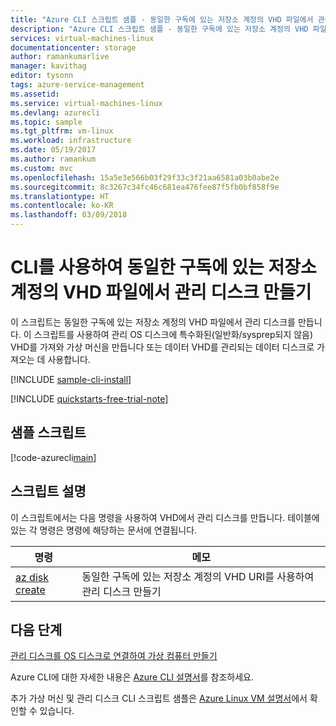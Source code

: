 ```yaml
---
title: "Azure CLI 스크립트 샘플 - 동일한 구독에 있는 저장소 계정의 VHD 파일에서 관리 디스크 만들기 | Microsoft Docs"
description: "Azure CLI 스크립트 샘플 - 동일한 구독에 있는 저장소 계정의 VHD 파일에서 관리 디스크 만들기"
services: virtual-machines-linux
documentationcenter: storage
author: ramankumarlive
manager: kavithag
editor: tysonn
tags: azure-service-management
ms.assetid: 
ms.service: virtual-machines-linux
ms.devlang: azurecli
ms.topic: sample
ms.tgt_pltfrm: vm-linux
ms.workload: infrastructure
ms.date: 05/19/2017
ms.author: ramankum
ms.custom: mvc
ms.openlocfilehash: 15a5e3e566b03f29f33c3f21aa6581a03b0abe2e
ms.sourcegitcommit: 8c3267c34fc46c681ea476fee87f5fb0bf858f9e
ms.translationtype: HT
ms.contentlocale: ko-KR
ms.lasthandoff: 03/09/2018
---
```

# <a name="create-a-managed-disk-from-a-vhd-file-in-a-storage-account-in-the-same-subscription-with-cli"></a>CLI를 사용하여 동일한 구독에 있는 저장소 계정의 VHD 파일에서 관리 디스크 만들기

이 스크립트는 동일한 구독에 있는 저장소 계정의 VHD 파일에서 관리 디스크를 만듭니다. 이 스크립트를 사용하여 관리 OS 디스크에 특수화된(일반화/sysprep되지 않음) VHD를 가져와 가상 머신을 만듭니다 또는 데이터 VHD를 관리되는 데이터 디스크로 가져오는 데 사용합니다. 


[!INCLUDE [sample-cli-install](../../../includes/sample-cli-install.md)]

[!INCLUDE [quickstarts-free-trial-note](../../../includes/quickstarts-free-trial-note.md)]

## <a name="sample-script"></a>샘플 스크립트

[!code-azurecli[main](../../../cli_scripts/virtual-machine/create-managed-data-disks-from-vhd/create-managed-data-disks-from-vhd.sh "Create managed disk from VHD")]


## <a name="script-explanation"></a>스크립트 설명

이 스크립트에서는 다음 명령을 사용하여 VHD에서 관리 디스크를 만듭니다. 테이블에 있는 각 명령은 명령에 해당하는 문서에 연결됩니다.

| 명령 | 메모 |
|---|---|
| [az disk create](https://docs.microsoft.com/cli/azure/disk#az_disk_create) | 동일한 구독에 있는 저장소 계정의 VHD URI를 사용하여 관리 디스크 만들기 |

## <a name="next-steps"></a>다음 단계

[관리 디스크를 OS 디스크로 연결하여 가상 컴퓨터 만들기](./virtual-machines-linux-cli-sample-create-vm-from-managed-os-disks.md?toc=%2fcli%2fmodule%2ftoc.json)

Azure CLI에 대한 자세한 내용은 [Azure CLI 설명서](https://docs.microsoft.com/cli/azure)를 참조하세요.

추가 가상 머신 및 관리 디스크 CLI 스크립트 샘플은 [Azure Linux VM 설명서](../../app-service/app-service-cli-samples.md?toc=%2fazure%2fvirtual-machines%2flinux%2ftoc.json)에서 확인할 수 있습니다.
